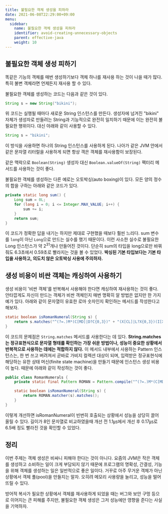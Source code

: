 ```yaml
---
title: 불필요한 객체 생성을 피하라
date: 2021-06-08T22:29:00+09:00
menu:
  sidebar:
    name: 불필요한 객체 생성을 피하라
    identifier: avoid-creating-unnecessary-objects
    parent: effective-java
    weight: 10
---
```


## 불필요한 객체 생성 피하기

똑같은 기능의 객체를 매번 생성하기보다 객체 하나를 재사용 하는 것이 나을 때가 많다. 특히 불변 객체라면 언제든지 재사용 할 수 있다.

불필요한 객체를 생성하는 코드는 다음과 같은 것이 있다.

```java
String s = new String("bikini");
```

위 코드는 실행될 때마다 새로운 String 인스턴스를 만든다. 생성자에 넘겨진 "bikini" 자체가 생성자로 만들려는 String과 기능적으로 완전히 일치하기 때문에 이는 완전히 불필요한 행위이다. 대신 아래와 같이 사용할 수 있다.

```java
String s = "bikini";
```

이 방식을 사용하면 하나의 String 인스턴스를 사용하게 된다. 나아가 같은 JVM 안에서 같은 문자열 리터럴을 사용하게 되면 항상 객은 객체를 재사용함이 보장된다.

같은 맥락으로 `Boolean(String)` 생성자 대신 `Boolean.valueOf(String)` 팩터리 메서드를 사용하는 것이 좋다.

불필요한 객체를 생성하는 다른 예로는 오토박싱(auto boxing)이 있다. 모든 양의 정수의 합을 구하는 아래와 같은 코드가 있다.

```java
private static long sum() {
	Long sum = 0L;
	for (long i = 0; i <= Integer.MAX_VALUE; i++) {
		sum += i;
	}
	return sum;
}
```

이 코드가 정확한 답을 내기는 하지만 제대로 구현했을 때보다 훨씬 느리다. sum 변수를 `long`이 아닌 `Long`으로 만드는 실수를 했기 때문이다. 이런 사소한 실수로 불필요한 Long 인스턴스가 약 $2^{31}$개나 만들어진 것이다. 단순히 sum의 타입을 long으로만 바꿔줘도 6.3초에서 0.59초로 빨라지는 것을 볼 수 있었다. **박싱된 기본 타입보다는 기본 타입을 사용하고, 의도치 않은 오토박싱 사용에 주의하자.**

## 생성 비용이 비싼 객체는 캐싱하여 사용하기

생성 비용이 '비싼 객체'를 반복해서 사용해야 한다면 캐싱하여 재사용하는 것이 좋다. 안타깝게도 자신이 만드는 객체가 비싼 객체인지 매번 명확히 알 방법은 없지만 한 가지 예가 있다. 아래와 같이 문자열이 유효한 로마 숫자인지 확인하는 메서드를 작성한다고 해보자.

```java
static boolean isRomanNumeral(String s) {
	return s.matches("^(?=.)M*(C[MD]|D?C{0,3})" + "(X[CL]|L?X{0,3})(I[XV]|V?I{0,3})$";
}
```

이 코드의 문제점은 `String.matches` 메서드를 사용한다는 데 있다. **String.matches는 정규표현식으로 문자열 형태를 확인하는 가장 쉬운 방법이나, 성능이 중요한 상황에서 반복적으로 사용하는 데에는 적합하지 않다.** 이 메서드 내부에서 사용하는 Pattern 인스턴스는, 한 번 쓰고 버려져서 곧바로 가비지 컬렉션 대상이 되며, 입력받은 정규표현식에 해당하는 유한 상태 머신(finite state machine)을 만들기 때문에 인스턴스 생성 비용이 높다. 때문에 아래와 같이 작성하는 것이 좋다.

```java
public class RomanNumerals {
	private static final Pattern ROMAN = Pattern.compile("^(?=.)M*(C[MD]|D?C{0,3})" + "(X[CL]|L?X{0,3})(I[XV]|V?I{0,3})$");

	static boolean isRomanNumeral(String s) {
		return ROMAN.matcher(s).matches();
	}
}
```

이렇게 개선하면 isRomanNumeral이 빈번히 호출되는 상황에서 성능을 상당히 끌어올릴 수 있다. 길이가 8인 문자열로 비교하였을때 개선 전 1.1㎲에서 개선 후 0.17㎲로 6.5배 정도 빨라진 것을 확인할 수 있었다.

## 정리

이번 주제는 객체 생성은 비싸니 피해야 한다는 것이 아니다. 요즘의 JVM은 작은 객체를 생성하고 소비하는 일이 크게 부담되지 않기 때문에 프로그램의 명확성, 간결성, 기능을 위해 객체를 생성하는 일은 일반적으로 좋은 일이다. 거꾸로 아주 무거운 객체가 아닌 상황에서 객체 풀(pool)을 만들지는 말자. 오히려 메모리 사용량을 늘리고, 성능을 떨어뜨릴 수 있다.

방어적 복사가 필요한 상황에서 객체를 재사용하게 되었을 때는 버그와 보안 구멍 등으로 이어지는 큰 피해를 주지만, 불필요한 객체 생성은 그저 성능에만 영향을 준다는 사실을 기억하자.